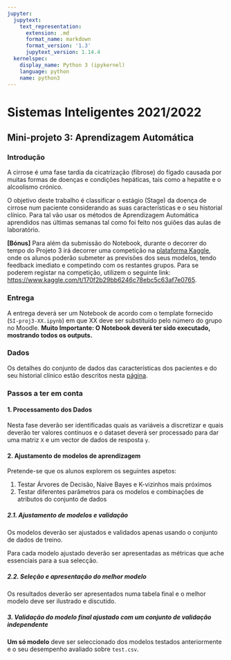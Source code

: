 ```yaml
---
jupyter:
  jupytext:
    text_representation:
      extension: .md
      format_name: markdown
      format_version: '1.3'
      jupytext_version: 1.14.4
  kernelspec:
    display_name: Python 3 (ipykernel)
    language: python
    name: python3
---
```


# Sistemas Inteligentes 2021/2022

## Mini-projeto 3: Aprendizagem Automática



<!-- #region -->
### Introdução

A cirrose é uma fase tardia da cicatrização (fibrose) do fígado causada por muitas formas de doenças e condições hepáticas, tais como a hepatite e o alcoolismo crónico.

O objetivo deste trabalho é classificar o estágio (Stage) da doença de cirrose num paciente considerando as suas características e o seu historial clínico. Para tal vão usar os métodos de Aprendizagem Automática aprendidos nas últimas semanas tal como foi feito nos guiões das aulas de laboratório.

**[Bónus]** Para além da submissão do Notebook, durante o decorrer do tempo do Projeto 3 irá decorrer uma competição na [plataforma Kaggle](https://www.kaggle.com/competitions/sistemas-inteligentes-projeto-3/), onde os alunos poderão submeter as previsões dos seus modelos, tendo feedback imediato e competindo com os restantes grupos. Para se poderem registar na competição, utilizem o seguinte link: https://www.kaggle.com/t/170f2b29bb6246c78ebc5c63af7e0765.

### Entrega

A entrega deverá ser um Notebook de acordo com o template fornecido (`SI-proj3-XX.ipynb`) em que XX deve ser substituído pelo número do grupo no Moodle. **Muito Importante: O Notebook deverá ter sido executado, mostrando todos os outputs.**

### Dados

Os detalhes do conjunto de dados das características dos pacientes e do seu historial clínico estão descritos nesta [página](https://www.kaggle.com/competitions/sistemas-inteligentes-projeto-3/data).


### Passos a ter em conta

#### 1. Processamento dos Dados

Nesta fase deverão ser identificadas quais as variáveis a discretizar e quais deverão ter valores contínuos e o dataset deverá ser processado para dar uma matriz `X` e um vector de dados de resposta `y`.


#### 2. Ajustamento de modelos de aprendizagem 

Pretende-se que os alunos explorem os seguintes aspetos:

1. Testar Árvores de Decisão, Naive Bayes e K-vizinhos mais próximos
2. Testar diferentes parâmetros para os modelos e combinações de atributos do conjunto de dados

##### 2.1. Ajustamento de modelos e validação

Os modelos deverão ser ajustados e validados apenas usando o conjunto de dados de treino.

Para cada modelo ajustado deverão ser apresentadas as métricas que ache essenciais para a sua selecção.

##### 2.2. Seleção e apresentação do melhor modelo

Os resultados deverão ser apresentados numa tabela final e o melhor modelo deve ser ilustrado e discutido.

##### 3. Validação do modelo final ajustado com um conjunto de validação independente

**Um só modelo** deve ser seleccionado dos modelos testados anteriormente e o seu desempenho avaliado sobre `test.csv`. 
<!-- #endregion -->

